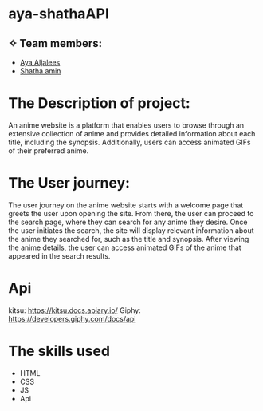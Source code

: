 # aya-shathaAPI

## ✧ Team members:
- [Aya Aljalees](https://github.com/AyaAljalees)
- [Shatha amin](https://github.com/Shatha-Amin)


# The Description of project:
An anime website is a platform that enables users to browse through an extensive collection of anime and provides detailed information about each title, including the synopsis. Additionally, users can access animated GIFs of their preferred anime.

# The User journey:
The user journey on the anime website starts with a welcome page that greets the user upon opening the site. From there, the user can proceed to the search page, where they can search for any anime they desire. Once the user initiates the search, the site will display relevant information about the anime they searched for, such as the title and synopsis. After viewing the anime details, the user can access animated GIFs of the anime that appeared in the search results.

# Api
kitsu: https://kitsu.docs.apiary.io/
Giphy: https://developers.giphy.com/docs/api
   
# The skills used
- HTML 
- CSS 
- JS
- Api
